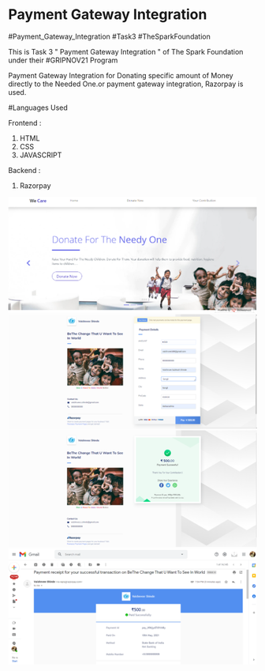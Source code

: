 # Payment Gateway Integration
#Payment_Gateway_Integration #Task3 #TheSparkFoundation

This is Task 3 " Payment Gateway Integration " of The Spark Foundation under their #GRIPNOV21 Program

Payment Gateway Integration for Donating specific amount of Money directly to the Needed One.or payment gateway integration, Razorpay is used.

#Languages Used

Frontend :

1. HTML
2. CSS
3. JAVASCRIPT

Backend :

1. Razorpay 

![image](/assets/img/Home.png)
![image](/assets/img/Donate.png)
![image](/assets/img/paid.png)
![image](/assets/img/mail.png)



